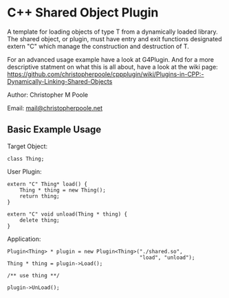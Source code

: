 C++ Shared Object Plugin
========================

A template for loading objects of type T from a dynamically loaded library.
The shared object, or plugin, must have entry and exit functions designated extern "C" which manage the construction
and destruction of T.

For an advanced usage example have a look at G4Plugin.
And for a more descriptive statment on what this is all about, have a look at the wiki page: https://github.com/christopherpoole/cppplugin/wiki/Plugins-in-CPP:-Dynamically-Linking-Shared-Objects

Author:     Christopher M Poole

Email:      mail@christopherpoole.net


Basic Example Usage
-------------------
 
Target Object:

    class Thing;


User Plugin:

    extern "C" Thing* load() {
        Thing * thing = new Thing();
        return thing;
    }

    extern "C" void unload(Thing * thing) {
        delete thing;
    }


Application:

    Plugin<Thing> * plugin = new Plugin<Thing>("./shared.so",
                                               "load", "unload");
    Thing * thing = plugin->Load();

    /** use thing **/

    plugin->UnLoad();

